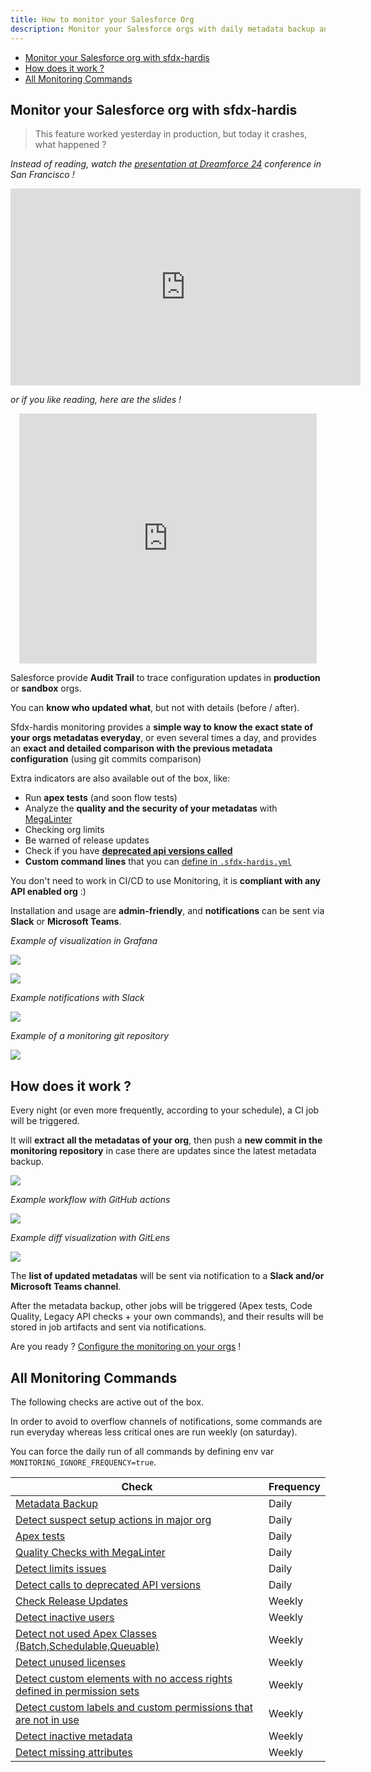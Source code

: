 ```yaml
---
title: How to monitor your Salesforce Org
description: Monitor your Salesforce orgs with daily metadata backup and more, with open source only
---
```

<!-- markdownlint-disable MD013 -->

- [Monitor your Salesforce org with sfdx-hardis](#monitor-your-salesforce-org-with-sfdx-hardis)
- [How does it work ?](#how-does-it-work--)
- [All Monitoring Commands](#all-monitoring-commands)

## Monitor your Salesforce org with sfdx-hardis

> This feature worked yesterday in production, but today it crashes, what happened ?

_Instead of reading, watch the [presentation at Dreamforce 24](https://reg.salesforce.com/flow/plus/df24/sessioncatalog/page/catalog/session/1718915808069001Q7HH) conference in San Francisco !_

<div style="text-align:center"><iframe width="560" height="315" src="https://www.youtube.com/embed/NxiLiYeo11A" title="YouTube video player" frameborder="0" allow="accelerometer; autoplay; clipboard-write; encrypted-media; gyroscope; picture-in-picture" allowfullscreen></iframe></div>

_or if you like reading, here are the slides !_

<div style="text-align:center"><iframe src="https://www.slideshare.net/slideshow/embed_code/key/jxxBlqw7iup8Gh?hostedIn=slideshare&page=upload" width="476" height="400" frameborder="0" marginwidth="0" marginheight="0" scrolling="no"></iframe></div>

Salesforce provide **Audit Trail** to trace configuration updates in **production** or **sandbox** orgs.

You can **know who updated what**, but not with details (before / after).

Sfdx-hardis monitoring provides a **simple way to know the exact state of your orgs metadatas everyday**, or even several times a day, and provides an **exact and detailed comparison with the previous metadata configuration** (using git commits comparison)

Extra indicators are also available out of the box, like:

- Run **apex tests** (and soon flow tests)
- Analyze the **quality and the security of your metadatas** with [MegaLinter](https://megalinter.io/latest/)
- Checking org limits
- Be warned of release updates
- Check if you have [**deprecated api versions called**](https://nicolas.vuillamy.fr/handle-salesforce-api-versions-deprecation-like-a-pro-335065f52238)
- **Custom command lines** that you can [define in `.sfdx-hardis.yml`](https://sfdx-hardis.cloudity.com/hardis/org/monitor/all/)

You don't need to work in CI/CD to use Monitoring, it is **compliant with any API enabled org** :)

Installation and usage are **admin-friendly**, and **notifications** can be sent via **Slack** or **Microsoft Teams**.

_Example of visualization in Grafana_

![](assets/images/grafana-screenshot.png)

![](assets/images/grafana-screenshot-2.png)

_Example notifications with Slack_

![](assets/images/screenshot-slack-monitoring.jpg)

_Example of a monitoring git repository_

![](assets/images/screenshot-monitoring-git.jpg)

## How does it work ?

Every night (or even more frequently, according to your schedule), a CI job will be triggered.

It will **extract all the metadatas of your org**, then push a **new commit in the monitoring repository** in case there are updates since the latest metadata backup.

![](assets/images/monitoring-architecture.jpg)

_Example workflow with GitHub actions_

![](assets/images/screenshot-monitoring-jobs.jpg)

_Example diff visualization with GitLens_

![](assets/images/screenshot-monitoring-backup.jpg)

The **list of updated metadatas** will be sent via notification to a **Slack and/or Microsoft Teams channel**.

After the metadata backup, other jobs will be triggered (Apex tests, Code Quality, Legacy API checks + your own commands), and their results will be stored in job artifacts and sent via notifications.

Are you ready ? [Configure the monitoring on your orgs](salesforce-monitoring-config-home.md) !

## All Monitoring Commands

The following checks are active out of the box.

In order to avoid to overflow channels of notifications, some commands are run everyday whereas less critical ones are run weekly (on saturday).

You can force the daily run of all commands by defining env var `MONITORING_IGNORE_FREQUENCY=true`.

| Check                                                                                                              | Frequency |
|--------------------------------------------------------------------------------------------------------------------|-----------|
| [Metadata Backup](salesforce-monitoring-metadata-backup.md)                                                        | Daily     |
| [Detect suspect setup actions in major org](salesforce-monitoring-suspect-audit-trail.md)                          | Daily     |
| [Apex tests](salesforce-monitoring-apex-tests.md)                                                                  | Daily     |
| [Quality Checks with MegaLinter](salesforce-monitoring-quality-checks.md)                                          | Daily     |
| [Detect limits issues](salesforce-monitoring-org-limits.md)                                                        | Daily     |
| [Detect calls to deprecated API versions](salesforce-monitoring-deprecated-api-calls.md)                           | Daily     |
| [Check Release Updates](salesforce-monitoring-release-updates.md)                                                  | Weekly    |
| [Detect inactive users](salesforce-monitoring-inactive-users.md)                                                   | Weekly    |
| [Detect not used Apex Classes (Batch,Schedulable,Queuable)](salesforce-monitoring-unused-apex-classes.md)          | Weekly    |
| [Detect unused licenses](salesforce-monitoring-unused-licenses.md)                                                 | Weekly    |
| [Detect custom elements with no access rights defined in permission sets](salesforce-monitoring-missing-access.md) | Weekly    |
| [Detect custom labels and custom permissions that are not in use](salesforce-monitoring-unused-metadata.md)        | Weekly    |
| [Detect inactive metadata](salesforce-monitoring-inactive-metadata.md)                                             | Weekly    |
| [Detect missing attributes](salesforce-monitoring-missing-metadata-attributes.md)                                  | Weekly    |



